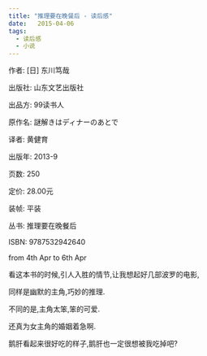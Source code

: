 ```yaml
---
title: "推理要在晚餐后 - 读后感"
date:   2015-04-06
tags:
  - 读后感
  - 小说
---
```


作者:  [日] 东川笃哉

出版社: 山东文艺出版社

出品方: 99读书人

原作名: 謎解きはディナーのあとで

译者: 黄健育

出版年: 2013-9

页数: 250

定价: 28.00元

装帧: 平装

丛书: 推理要在晚餐后

ISBN: 9787532942640


from 4th Apr to 6th Apr

看这本书的时候,引人入胜的情节,让我想起好几部波罗的电影,

同样是幽默的主角,巧妙的推理.

不同的是,主角太笨,笨的可爱.

还真为女主角的婚姻着急啊.

鹅肝看起来很好吃的样子,鹅肝也一定很想被我吃掉吧?